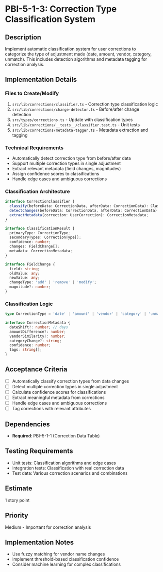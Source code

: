 # PBI-5-1-3: Correction Type Classification System

## Description

Implement automatic classification system for user corrections to categorize the type of adjustment made (date, amount,
vendor, category, unmatch). This includes detection algorithms and metadata tagging for correction analysis.

## Implementation Details

### Files to Create/Modify

1. `src/lib/corrections/classifier.ts` - Correction type classification logic
2. `src/lib/corrections/change-detector.ts` - Before/after change detection
3. `src/types/corrections.ts` - Update with classification types
4. `src/lib/corrections/__tests__/classifier.test.ts` - Unit tests
5. `src/lib/corrections/metadata-tagger.ts` - Metadata extraction and tagging

### Technical Requirements

- Automatically detect correction type from before/after data
- Support multiple correction types in single adjustment
- Extract relevant metadata (field changes, magnitudes)
- Assign confidence scores to classifications
- Handle edge cases and ambiguous corrections

### Classification Architecture

```typescript
interface CorrectionClassifier {
  classify(beforeData: CorrectionData, afterData: CorrectionData): ClassificationResult;
  detectChanges(beforeData: CorrectionData, afterData: CorrectionData): FieldChange[];
  extractMetadata(correction: UserCorrection): CorrectionMetadata;
}

interface ClassificationResult {
  primaryType: CorrectionType;
  secondaryTypes: CorrectionType[];
  confidence: number;
  changes: FieldChange[];
  metadata: CorrectionMetadata;
}

interface FieldChange {
  field: string;
  oldValue: any;
  newValue: any;
  changeType: 'add' | 'remove' | 'modify';
  magnitude?: number;
}
```

### Classification Logic

```typescript
type CorrectionType = 'date' | 'amount' | 'vendor' | 'category' | 'unmatch';

interface CorrectionMetadata {
  dateShift?: number; // days
  amountDifference?: number;
  vendorSimilarity?: number;
  categoryChange?: string;
  confidence: number;
  tags: string[];
}
```

## Acceptance Criteria

- [ ] Automatically classify correction types from data changes
- [ ] Detect multiple correction types in single adjustment
- [ ] Calculate confidence scores for classifications
- [ ] Extract meaningful metadata from corrections
- [ ] Handle edge cases and ambiguous corrections
- [ ] Tag corrections with relevant attributes

## Dependencies

- **Required**: PBI-5-1-1 (Correction Data Table)

## Testing Requirements

- Unit tests: Classification algorithms and edge cases
- Integration tests: Classification with real correction data
- Test data: Various correction scenarios and combinations

## Estimate

1 story point

## Priority

Medium - Important for correction analysis

## Implementation Notes

- Use fuzzy matching for vendor name changes
- Implement threshold-based classification confidence
- Consider machine learning for complex classifications
